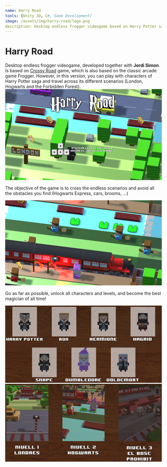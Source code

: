 ```yaml
---
name: Harry Road
tools: [Unity 3D, C#, Game Development]
image: /assets/img/harry-road/logo.png
description: Desktop endless frogger videogame based on Harry Potter saga.
---
```


# Harry Road

Desktop endless frogger videogame, developed together with **Jordi Simon**. Is based on [Crossy Road](https://play.google.com/store/apps/details?id=com.yodo1.crossyroad)
game, which is also based on the classic arcade game Frogger. However, in this version, you can play with characters of Harry Potter saga and travel across its different scenarios (London, Hogwarts and the Forbidden Forest).
![preview](/assets/img/harry-road/preview_1.png)

The objective of the game is to cross the endless scenarios and avoid all the obstacles you find (Hogwarts Express, cars, brooms, ...)

![preview_2](/assets/img/harry-road/preview_2.png)

Go as far as possible, unlock all characters and levels, and become the best magician of all time!

![preview_3](/assets/img/harry-road/preview_3.png) ![preview_4](/assets/img/harry-road/preview_4.png)
